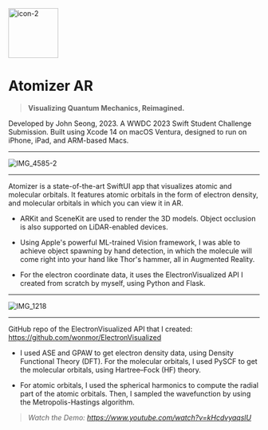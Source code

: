 <img width="100" alt="icon-2" src="https://user-images.githubusercontent.com/35755386/235810046-56828de6-5edf-4000-a3cb-d1bfc94b91b1.png">

# Atomizer AR

> **Visualizing Quantum Mechanics, Reimagined.**

Developed by John Seong, 2023. A WWDC 2023 Swift Student Challenge Submission.
Built using Xcode 14 on macOS Ventura, designed to run on iPhone, iPad, and ARM-based Macs.

---

![IMG_4585-2](https://user-images.githubusercontent.com/35755386/235809592-378717d7-3747-4c9f-8c62-a81d0e17df47.jpg)

---

Atomizer is a state-of-the-art SwiftUI app that visualizes atomic and molecular orbitals.
It features atomic orbitals in the form of electron density, and molecular orbitals in which you can view it in AR.

- ARKit and SceneKit are used to render the 3D models. Object occlusion is also supported on LiDAR-enabled devices.

- Using Apple's powerful ML-trained Vision framework, I was able to achieve object spawning by hand detection,
in which the molecule will come right into your hand like Thor's hammer, all in Augmented Reality.

- For the electron coordinate data, it uses the ElectronVisualized API I created from scratch by myself, using Python and Flask.

---

![IMG_1218](https://user-images.githubusercontent.com/35755386/235810213-0502e4d9-2e62-490b-b271-a6923d2e3042.jpg)

---

GitHub repo of the ElectronVisualized API that I created:
https://github.com/wonmor/ElectronVisualized

- I used ASE and GPAW to get electron density data, using Density Functional Theory (DFT).
For the molecular orbitals, I used PySCF to get the molecular orbitals, using Hartree–Fock (HF) theory.

- For atomic orbitals, I used the spherical harmonics to compute the radial part of the atomic orbitals.
Then, I sampled the wavefunction by using the Metropolis-Hastings algorithm.

> *Watch the Demo: https://www.youtube.com/watch?v=kHcdvyaqslU*
